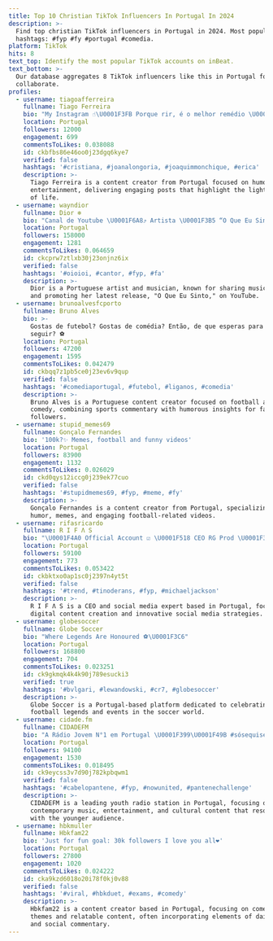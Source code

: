 ```yaml
---
title: Top 10 Christian TikTok Influencers In Portugal In 2024
description: >-
  Find top christian TikTok influencers in Portugal in 2024. Most popular
  hashtags: #fyp #fy #portugal #comedia.
platform: TikTok
hits: 8
text_top: Identify the most popular TikTok accounts on inBeat.
text_bottom: >-
  Our database aggregates 8 TikTok influencers like this in Portugal for you to
  collaborate.
profiles:
  - username: tiagoafferreira
    fullname: Tiago Ferreira
    bio: "My Instagram ☝\U0001F3FB Porque rir, é o melhor remédio \U0001F3AD"
    location: Portugal
    followers: 12000
    engagement: 699
    commentsToLikes: 0.038088
    id: ckbfbs86e46oo0j23dgq6kye7
    verified: false
    hashtags: '#cristiana, #joanalongoria, #joaquimmonchique, #erica'
    description: >-
      Tiago Ferreira is a content creator from Portugal focused on humor and
      entertainment, delivering engaging posts that highlight the lighter side
      of life.
  - username: wayndior
    fullname: Dior ❄️
    bio: "Canal de Youtube \U0001F6A8⤴️ Artista \U0001F3B5 “O Que Eu Sinto” OUT NOW\U0001F64F\U0001F3FC⤵️"
    location: Portugal
    followers: 158000
    engagement: 1281
    commentsToLikes: 0.064659
    id: ckcprw7ztlxb30j23onjnz6ix
    verified: false
    hashtags: '#oioioi, #cantor, #fyp, #fa'
    description: >-
      Dior is a Portuguese artist and musician, known for sharing music content
      and promoting her latest release, "O Que Eu Sinto," on YouTube.
  - username: brunoalvesfcporto
    fullname: Bruno Alves
    bio: >-
      Gostas de futebol? Gostas de comédia? Então, de que esperas para me
      seguir? ⚽
    location: Portugal
    followers: 47200
    engagement: 1595
    commentsToLikes: 0.042479
    id: ckbqq7z1pb5ce0j23ev6v9qup
    verified: false
    hashtags: '#comediaportugal, #futebol, #liganos, #comedia'
    description: >-
      Bruno Alves is a Portuguese content creator focused on football and
      comedy, combining sports commentary with humorous insights for fans and
      followers.
  - username: stupid_memes69
    fullname: Gonçalo Fernandes
    bio: '100k?✨ Memes, football and funny videos'
    location: Portugal
    followers: 83900
    engagement: 1132
    commentsToLikes: 0.026029
    id: ckd0qys12iccg0j239ek77cuo
    verified: false
    hashtags: '#stupidmemes69, #fyp, #meme, #fy'
    description: >-
      Gonçalo Fernandes is a content creator from Portugal, specializing in
      humor, memes, and engaging football-related videos.
  - username: rifasricardo
    fullname: R I F Λ S
    bio: "\U0001F4A0 Official Account ☑️ \U0001F518 CEO RG Prod \U0001F3A5 〽️ Redes Sociais ⤵️"
    location: Portugal
    followers: 59100
    engagement: 773
    commentsToLikes: 0.053422
    id: ckbktxo0ap1sc0j2397n4yt5t
    verified: false
    hashtags: '#trend, #tinoderans, #fyp, #michaeljackson'
    description: >-
      R I F Λ S is a CEO and social media expert based in Portugal, focusing on
      digital content creation and innovative social media strategies.
  - username: globesoccer
    fullname: Globe Soccer
    bio: "Where Legends Are Honoured ⚽\U0001F3C6"
    location: Portugal
    followers: 168800
    engagement: 704
    commentsToLikes: 0.023251
    id: ck9gkmqk4k4k90j789esucki3
    verified: true
    hashtags: '#bvlgari, #lewandowski, #cr7, #globesoccer'
    description: >-
      Globe Soccer is a Portugal-based platform dedicated to celebrating iconic
      football legends and events in the soccer world.
  - username: cidade.fm
    fullname: CIDADEFM
    bio: "A Rádio Jovem N°1 em Portugal \U0001F399\U0001F49B #sósequiseres"
    location: Portugal
    followers: 94100
    engagement: 1530
    commentsToLikes: 0.018495
    id: ck9eycss3v7d90j782kpbqwm1
    verified: false
    hashtags: '#cabelopantene, #fyp, #nowunited, #pantenechallenge'
    description: >-
      CIDADEFM is a leading youth radio station in Portugal, focusing on
      contemporary music, entertainment, and cultural content that resonates
      with the younger audience.
  - username: hbkmuller
    fullname: Hbkfam22
    bio: 'Just for fun goal: 30k followers I love you all❤'
    location: Portugal
    followers: 27800
    engagement: 1020
    commentsToLikes: 0.024222
    id: cka9kzd6018o20i78f0kj0v88
    verified: false
    hashtags: '#viral, #hbkduet, #exams, #comedy'
    description: >-
      Hbkfam22 is a content creator based in Portugal, focusing on comedic
      themes and relatable content, often incorporating elements of daily life
      and social commentary.
---
```


